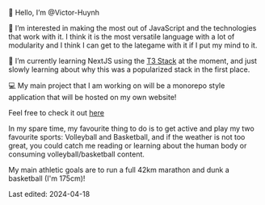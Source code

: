 👋 Hello, I’m @Victor-Huynh

👀 I’m interested in making the most out of JavaScript and the technologies that work with it. 
I think it is the most versatile language with a lot of modularity and I think I can get to the lategame with it if I put my mind to it.

🌱 I’m currently learning NextJS using the [T3 Stack](https://t3.gg/) at the moment, and just slowly learning about why this was a popularized stack in the first place.

💻 My main project that I am working on will be a monorepo style application that will be hosted on my own website!

Feel free to check it out [here](https://victorvkhuynh.com/)

In my spare time, my favourite thing to do is to get active and play my two favourite sports: Volleyball and Basketball, and if the weather is not too great, you could catch me reading or learning about the human body or consuming volleyball/basketball content.

My main athletic goals are to run a full 42km marathon and dunk a basketball (I'm 175cm)!

Last edited: 2024-04-18
<!---
Victor-Huynh/Victor-Huynh is a ✨ special ✨ repository because its `README.md` (this file) appears on your GitHub profile.
You can click the Preview link to take a look at your changes.
--->
